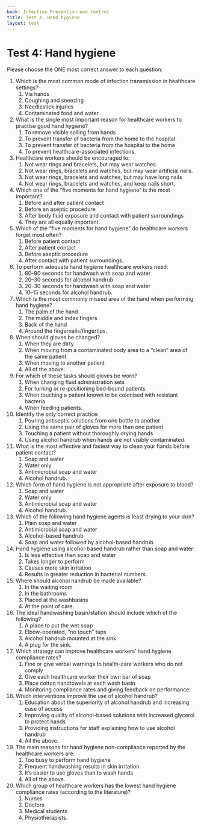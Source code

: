 ```yaml
---
book: Infection Prevention and Control
title: Test 4. Hand hygiene
layout: test
---
```


# Test 4: Hand hygiene

Please choose the ONE most correct answer to each question:

1.	Which is the most common mode of infection transmission in healthcare settings?
	1.	Via hands
	1.	Coughing and sneezing
	1.	Needlestick injuries
	1.	Contaminated food and water.
2.	What is the single most important reason for healthcare workers to practise good hand hygiene? 
	1.	To remove visible soiling from hands
	1.	To prevent transfer of bacteria from the home to the hospital
	1.	To prevent transfer of bacteria from the hospital to the home 
	1.	To prevent healthcare-associated infections.
3.	Healthcare workers should be encouraged to:
	1.	Not wear rings and bracelets, but may wear watches.
	1.	Not wear rings, bracelets and watches, but may wear artificial nails.
	1.	Not wear rings, bracelets and watches, but may have long nails
	1.	Not wear rings, bracelets and watches, and keep nails short.
4.	Which one of the “five moments for hand hygiene” is the most important?
	1.	Before and after patient contact
	1.	Before an aseptic procedure
	1.	After body fluid exposure and contact with patient surroundings
	1.	They are all equally important.
5.	Which of the “five moments for hand hygiene” do healthcare workers forget most often? 
	1.	Before patient contact
	1.	After patient contact
	1.	Before aseptic procedure
	1.	After contact with patient surroundings.
6.	To perform adequate hand hygiene healthcare workers need: 
	1.	80–90 seconds for handwash with soap and water
	1.	20–30 seconds for alcohol handrub
	1.	20–30 seconds for handwash with soap and water
	1.	10–15 seconds for alcohol handrub.
7.	Which is the most commonly missed area of the hand when performing hand hygiene?
	1.	The palm of the hand
	1.	The middle and index fingers
	1.	Back of the hand
	1.	Around the fingernails/fingertips.
8.	When should gloves be changed?
	1.	When they are dirty
	1.	When moving from a contaminated body area to a “clean” area of the same patient
	1.	When moving to another patient
	1.	All of the above.
9.	For which of these tasks should gloves be worn?
	1.	When changing fluid administration sets 
	1.	For turning or re-positioning bed-bound patients
	1.	When touching a patient known to be colonised with resistant bacteria
	1.	When feeding patients.
10.	Identify the only correct practice:
	1.	Pouring antiseptic solutions from one bottle to another 
	1.	Using the same pair of gloves for more than one patient 
	1.	Touching a patient without thoroughly drying hands 
	1.	Using alcohol handrub when hands are not visibly contaminated.
11.	What is the most effective and fastest way to clean your hands before patient contact?
	1.	Soap and water 
	1.	Water only
	1.	Antimicrobial soap and water
	1.	Alcohol handrub.
12.	Which form of hand hygiene is not appropriate after exposure to blood? 
	1.	Soap and water 
	1.	Water only
	1.	Antimicrobial soap and water
	1.	Alcohol handrub.
13.	Which of the following hand hygiene agents is least drying to your skin?
	1.	Plain soap and water
	1.	Antimicrobial soap and water
	1.	Alcohol-based handrub
	1.	Soap and water followed by alcohol-based handrub.
14.	Hand hygiene using alcohol-based handrub rather than soap and water:
	1.	Is less effective than soap and water
	1.	Takes longer to perform
	1.	Causes more skin irritation
	1.	Results in greater reduction in bacterial numbers.
15.	Where should alcohol handrub be made available? 
	1.	In the waiting room
	1.	In the bathrooms
	1.	Placed at the washbasins
	1.	At the point of care.
16.	The ideal handwashing basin/station should include which of the following? 
	1.	A place to put the wet soap
	1.	Elbow-operated, “no touch” taps
	1.	Alcohol handrub mounted at the sink
	1.	A plug for the sink.
17.	Which strategy can improve healthcare workers’ hand hygiene compliance rates?
	1.	Fine or give verbal warnings to health-care workers who do not comply
	1.	Give each healthcare worker their own bar of soap
	1.	Place cotton handtowels at each wash basin 
	1.	Monitoring compliance rates and giving feedback on performance. 
18.	Which interventions improve the use of alcohol handrub? 
	1.	Education about the superiority of alcohol handrub and increasing ease of access
	1.	Improving quality of alcohol-based solutions with increased glycerol to protect hands
	1.	Providing instructions for staff explaining how to use alcohol handrub 
	1.	All the above.
19.	The main reasons for hand hygiene non-compliance reported by the healthcare workers are:
	1.	Too busy to perform hand hygiene 
	1.	Frequent handwashing results in skin irritation
	1.	It’s easier to use gloves than to wash hands
	1.	All of the above.
20.	Which group of healthcare workers has the lowest hand hygiene compliance rates (according to the literature)?
	1.	Nurses
	1.	Doctors
	1.	Medical students
	1.	Physiotherapists.